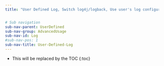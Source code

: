 ```yaml
---
title: "User Defined Log, Switch log4j/logback, Use user's log configuration"


# Sub navigation
sub-nav-parent: UserDefined
sub-nav-group: AdvancedUsage
sub-nav-id: Log
#sub-nav-pos: 1
sub-nav-title: User-Defined-Log
---
```


* This will be replaced by the TOC
{:toc}
